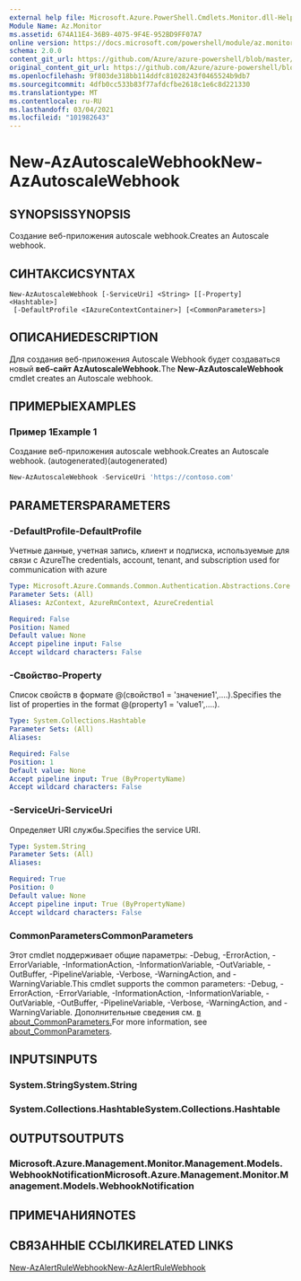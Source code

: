 ```yaml
---
external help file: Microsoft.Azure.PowerShell.Cmdlets.Monitor.dll-Help.xml
Module Name: Az.Monitor
ms.assetid: 674A11E4-36B9-4075-9F4E-952BD9FF07A7
online version: https://docs.microsoft.com/powershell/module/az.monitor/new-azautoscalewebhook
schema: 2.0.0
content_git_url: https://github.com/Azure/azure-powershell/blob/master/src/Monitor/Monitor/help/New-AzAutoscaleWebhook.md
original_content_git_url: https://github.com/Azure/azure-powershell/blob/master/src/Monitor/Monitor/help/New-AzAutoscaleWebhook.md
ms.openlocfilehash: 9f803de318bb114ddfc81028243f0465524b9db7
ms.sourcegitcommit: 4dfb0cc533b83f77afdcfbe2618c1e6c8d221330
ms.translationtype: MT
ms.contentlocale: ru-RU
ms.lasthandoff: 03/04/2021
ms.locfileid: "101982643"
---
```

# <span data-ttu-id="19673-101">New-AzAutoscaleWebhook</span><span class="sxs-lookup"><span data-stu-id="19673-101">New-AzAutoscaleWebhook</span></span>

## <span data-ttu-id="19673-102">SYNOPSIS</span><span class="sxs-lookup"><span data-stu-id="19673-102">SYNOPSIS</span></span>
<span data-ttu-id="19673-103">Создание веб-приложения autoscale webhook.</span><span class="sxs-lookup"><span data-stu-id="19673-103">Creates an Autoscale webhook.</span></span>

## <span data-ttu-id="19673-104">СИНТАКСИС</span><span class="sxs-lookup"><span data-stu-id="19673-104">SYNTAX</span></span>

```
New-AzAutoscaleWebhook [-ServiceUri] <String> [[-Property] <Hashtable>]
 [-DefaultProfile <IAzureContextContainer>] [<CommonParameters>]
```

## <span data-ttu-id="19673-105">ОПИСАНИЕ</span><span class="sxs-lookup"><span data-stu-id="19673-105">DESCRIPTION</span></span>
<span data-ttu-id="19673-106">Для создания веб-приложения Autoscale Webhook будет создаваться новый **веб-сайт AzAutoscaleWebhook.**</span><span class="sxs-lookup"><span data-stu-id="19673-106">The **New-AzAutoscaleWebhook** cmdlet creates an Autoscale webhook.</span></span>

## <span data-ttu-id="19673-107">ПРИМЕРЫ</span><span class="sxs-lookup"><span data-stu-id="19673-107">EXAMPLES</span></span>

### <span data-ttu-id="19673-108">Пример 1</span><span class="sxs-lookup"><span data-stu-id="19673-108">Example 1</span></span>

<span data-ttu-id="19673-109">Создание веб-приложения autoscale webhook.</span><span class="sxs-lookup"><span data-stu-id="19673-109">Creates an Autoscale webhook.</span></span> <span data-ttu-id="19673-110">(autogenerated)</span><span class="sxs-lookup"><span data-stu-id="19673-110">(autogenerated)</span></span>

```powershell <!-- Aladdin Generated Example --> 
New-AzAutoscaleWebhook -ServiceUri 'https://contoso.com'
```

## <span data-ttu-id="19673-111">PARAMETERS</span><span class="sxs-lookup"><span data-stu-id="19673-111">PARAMETERS</span></span>

### <span data-ttu-id="19673-112">-DefaultProfile</span><span class="sxs-lookup"><span data-stu-id="19673-112">-DefaultProfile</span></span>
<span data-ttu-id="19673-113">Учетные данные, учетная запись, клиент и подписка, используемые для связи с Azure</span><span class="sxs-lookup"><span data-stu-id="19673-113">The credentials, account, tenant, and subscription used for communication with azure</span></span>

```yaml
Type: Microsoft.Azure.Commands.Common.Authentication.Abstractions.Core.IAzureContextContainer
Parameter Sets: (All)
Aliases: AzContext, AzureRmContext, AzureCredential

Required: False
Position: Named
Default value: None
Accept pipeline input: False
Accept wildcard characters: False
```

### <span data-ttu-id="19673-114">-Свойство</span><span class="sxs-lookup"><span data-stu-id="19673-114">-Property</span></span>
<span data-ttu-id="19673-115">Список свойств в формате @(свойство1 = 'значение1',....).</span><span class="sxs-lookup"><span data-stu-id="19673-115">Specifies the list of properties in the format @(property1 = 'value1',....).</span></span>

```yaml
Type: System.Collections.Hashtable
Parameter Sets: (All)
Aliases:

Required: False
Position: 1
Default value: None
Accept pipeline input: True (ByPropertyName)
Accept wildcard characters: False
```

### <span data-ttu-id="19673-116">-ServiceUri</span><span class="sxs-lookup"><span data-stu-id="19673-116">-ServiceUri</span></span>
<span data-ttu-id="19673-117">Определяет URI службы.</span><span class="sxs-lookup"><span data-stu-id="19673-117">Specifies the service URI.</span></span>

```yaml
Type: System.String
Parameter Sets: (All)
Aliases:

Required: True
Position: 0
Default value: None
Accept pipeline input: True (ByPropertyName)
Accept wildcard characters: False
```

### <span data-ttu-id="19673-118">CommonParameters</span><span class="sxs-lookup"><span data-stu-id="19673-118">CommonParameters</span></span>
<span data-ttu-id="19673-119">Этот cmdlet поддерживает общие параметры: -Debug, -ErrorAction, -ErrorVariable, -InformationAction, -InformationVariable, -OutVariable, -OutBuffer, -PipelineVariable, -Verbose, -WarningAction, and -WarningVariable.</span><span class="sxs-lookup"><span data-stu-id="19673-119">This cmdlet supports the common parameters: -Debug, -ErrorAction, -ErrorVariable, -InformationAction, -InformationVariable, -OutVariable, -OutBuffer, -PipelineVariable, -Verbose, -WarningAction, and -WarningVariable.</span></span> <span data-ttu-id="19673-120">Дополнительные сведения см. [в about_CommonParameters.](http://go.microsoft.com/fwlink/?LinkID=113216)</span><span class="sxs-lookup"><span data-stu-id="19673-120">For more information, see [about_CommonParameters](http://go.microsoft.com/fwlink/?LinkID=113216).</span></span>

## <span data-ttu-id="19673-121">INPUTS</span><span class="sxs-lookup"><span data-stu-id="19673-121">INPUTS</span></span>

### <span data-ttu-id="19673-122">System.String</span><span class="sxs-lookup"><span data-stu-id="19673-122">System.String</span></span>

### <span data-ttu-id="19673-123">System.Collections.Hashtable</span><span class="sxs-lookup"><span data-stu-id="19673-123">System.Collections.Hashtable</span></span>

## <span data-ttu-id="19673-124">OUTPUTS</span><span class="sxs-lookup"><span data-stu-id="19673-124">OUTPUTS</span></span>

### <span data-ttu-id="19673-125">Microsoft.Azure.Management.Monitor.Management.Models.WebhookNotification</span><span class="sxs-lookup"><span data-stu-id="19673-125">Microsoft.Azure.Management.Monitor.Management.Models.WebhookNotification</span></span>

## <span data-ttu-id="19673-126">ПРИМЕЧАНИЯ</span><span class="sxs-lookup"><span data-stu-id="19673-126">NOTES</span></span>

## <span data-ttu-id="19673-127">СВЯЗАННЫЕ ССЫЛКИ</span><span class="sxs-lookup"><span data-stu-id="19673-127">RELATED LINKS</span></span>

[<span data-ttu-id="19673-128">New-AzAlertRuleWebhook</span><span class="sxs-lookup"><span data-stu-id="19673-128">New-AzAlertRuleWebhook</span></span>](./New-AzAlertRuleWebhook.md)


